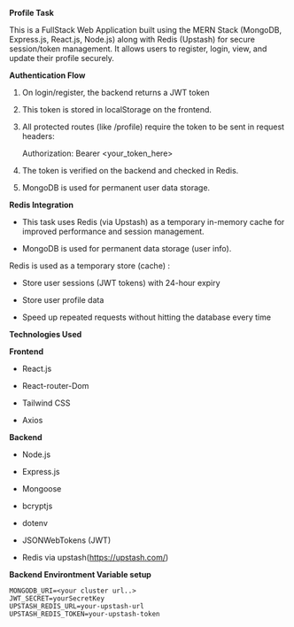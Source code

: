 **Profile Task**

This is a FullStack Web Application built using the MERN Stack (MongoDB, Express.js, React.js, Node.js) along with Redis (Upstash) for secure session/token management.
It allows users to register, login, view, and update their profile securely.

**Authentication Flow**

1) On login/register, the backend returns a JWT token

2) This token is stored in localStorage on the frontend.

3) All protected routes (like /profile) require the token to be sent in request headers:

   Authorization: Bearer <your_token_here>

4) The token is verified on the backend and  checked in Redis.

5) MongoDB is used for permanent user data storage.

 **Redis Integration**

 - This task uses Redis (via Upstash) as a temporary in-memory cache for improved performance and session management.

 - MongoDB is used for permanent data storage (user info).

Redis is used as a temporary store (cache) :

- Store user sessions (JWT tokens) with 24-hour expiry

- Store user profile data 

- Speed up repeated requests without hitting the database every time


**Technologies Used**

**Frontend**

- React.js 

- React-router-Dom

- Tailwind CSS

- Axios

**Backend**

- Node.js

- Express.js

- Mongoose

- bcryptjs

- dotenv

- JSONWebTokens (JWT)

- Redis via upstash(https://upstash.com/)

 **Backend Environtment Variable setup**
```env
MONGODB_URI=<your cluster url..>
JWT_SECRET=yourSecretKey
UPSTASH_REDIS_URL=your-upstash-url
UPSTASH_REDIS_TOKEN=your-upstash-token